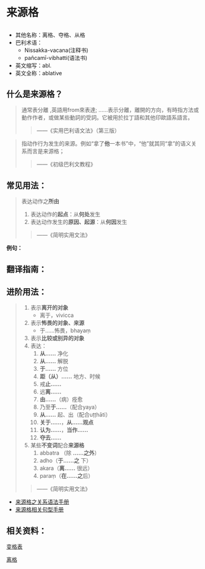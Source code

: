 # 来源格

## 
* 其他名称：离格、夺格、从格
* 巴利术语：
  * Nissakka-vacana\(注释书\)
  * pañcamī-vibhatti\(语法书\)
* 英文缩写：abl.
* 英文全称：ablative

## 什么是来源格？

> 通常表分離 ,英語用from來表達; ……表示分離，離開的方向，有時指方法或動作作者，或做某些動詞的受詞。它被用於拉丁語和其他印歐語系語言。
>
> > ——《实用巴利语文法》（第三版）

>指动作行为发生的来源。例如“拿了**他**一本书”中，“他”就其同“拿”的语义关系而言是来源格；
>
>>——《初级巴利文教程》



## 常见用法：
>表达动作之**所由**
>1. 表达动作的**起点**：从**何处**发生
>2. 表达动作发生的**原因、起源**：从**何因**发生 
>>——《简明实用文法》

**例句：**

## 翻译指南：

## 进阶用法：

>1. 表示**离开的对象**
>     - 离于，vivicca 
>2. 表示**怖畏的对象、来源**
>     - 于……怖畏，bhayaṃ
>3. 表示**比较或别异的对象**
>4. 表达：
>    1. **从……** 净化
>    2. **从……** 解脱
>    3. **于……** 方位
>    4. **距（从）……** 地方、时候
>    5. 戒**止……**
>    6. 远**离……**
>    7. **由……**（病）痊愈
>    8. 乃至**于……**（配合yaya）
>    9. **从……** 起、出（配合uṭṭhāti）
>    10. **关于……**，**从……观点**
>    11. **认为……**，**当作……**
>    12. **夺去……**
>5. 某些**不变词**配合**来源格**
>    1. abbatra （除 **……之外**）
>    2. adho（**于……之** 下）
>    3. akara（**离……** 很远）
>    4. paraṃ（**在……之**后）
>>——《简明实用文法》

* [来源格之关系语法手册](../basic-relation/abl.md)
* [来源格相关句型手册](../grammar/grammar.md)

## 相关资料：

[变格表](ending-table.md)

[离格](https://zh.wikipedia.org/wiki/%E7%A6%BB%E6%A0%BC)

